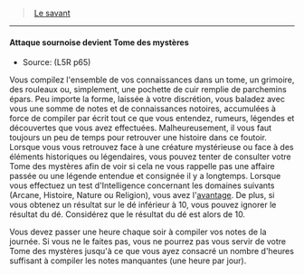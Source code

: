 ﻿> [Le savant](hd_l5r_rogue.md)

---

#### Attaque sournoise devient Tome des mystères

- Source: (L5R p65)

Vous compilez l'ensemble de vos connaissances dans un tome, un grimoire, des rouleaux ou, simplement, une pochette de cuir remplie de parchemins épars. Peu importe la forme, laissée à votre discrétion, vous baladez avec vous une somme de notes et de connaissances notoires, accumulées à force de compiler par écrit tout ce que vous entendez, rumeurs, légendes et découvertes que vous avez effectuées. Malheureusement, il vous faut toujours un peu de temps pour retrouver une histoire dans ce foutoir. Lorsque vous vous retrouvez face à une créature mystérieuse ou face à des éléments historiques ou légendaires, vous pouvez tenter de consulter votre Tome des mystères afin de voir si cela ne vous rappelle pas une affaire passée ou une légende entendue et consignée il y a longtemps. Lorsque vous effectuez un test d'Intelligence concernant les domaines suivants (Arcane, Histoire, Nature ou Religion), vous avez l'[avantage](#avantage). De plus, si vous obtenez un résultat sur le dé inférieur à 10, vous pouvez ignorer le résultat du dé. Considérez que le résultat du dé est alors de 10.

Vous devez passer une heure chaque soir à compiler vos notes de la journée. Si vous ne le faites pas, vous ne pourrez pas vous servir de votre Tome des mystères jusqu'à ce que vous ayez consacré un nombre d'heures suffisant à compiler les notes manquantes (une heure par jour).

